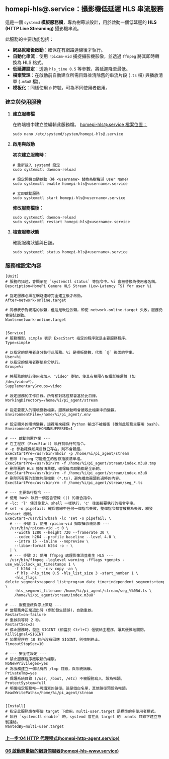 <!-- markdownlint-disable -->

## homepi-hls@.service：攝影機低延遲 HLS 串流服務

這是一個 `systemd` **模板服務檔**，專為樹莓派設計，用於啟動一個低延遲的 **HLS (HTTP Live Streaming)** 攝影機串流。

此服務的主要功能包括：

- **網路就緒後啟動**：確保在有網路連線後才執行。
- **自動化串流**：使用 `rpicam-vid` 捕捉攝影機影像，並透過 `ffmpeg` 將其即時轉換為 HLS 格式。
- **低延遲設定**：透過 `hls_time 0.5` 等參數，將延遲降至最低。
- **檔案管理**：在啟動前自動建立所需目錄並清除舊的串流片段 (`.ts` 檔) 與播放清單 (`.m3u8` 檔)。
- **模板化**：同樣使用 `@` 符號，可為不同使用者啟用。

### 建立與使用服務

1.  **建立服務檔**

    在終端機中建立並編輯此服務檔。
    [homepi-hls@.service 檔案位置：](./systemd檔案/homepi-hls@.service)

    ```
    sudo nano /etc/systemd/system/homepi-hls@.service
    ```

2.  **啟用與啟動**

    **初次建立服務時：**

    ```
    # 重新載入 systemd 設定
    sudo systemctl daemon-reload

    # 設定開機自動啟動（將 <username> 替換為樹梅派 User Name）
    sudo systemctl enable homepi-hls@<username>.service

    # 立即啟動服務
    sudo systemctl start homepi-hls@<username>.service
    ```

    **修改服務檔後：**

    ```
    sudo systemctl daemon-reload
    sudo systemctl restart homepi-hls@<username>.service
    ```

3.  **檢查服務狀態**

    確認服務狀態與日誌。

    ```
    sudo systemctl status homepi-hls@<username>.service
    ```

### 服務檔設定內容

```int
[Unit]
# 服務的描述，會顯示在 `systemctl status` 等指令中。%i 會被替換為使用者名稱。
Description=HomePi Camera HLS Stream (Low-Latency TS) for user %i

# 指定服務必須在網路連線完全建立後才啟動。
After=network-online.target

# 同樣表示對網路的依賴，但這是軟性依賴，即使 network-online.target 失敗，服務仍會嘗試啟動。
Wants=network-online.target


[Service]
# 服務類型。simple 表示 ExecStart 指定的程序就是主要服務程序。
Type=simple

# 以指定的使用者身分執行此服務。%i 是模板變數，代表 `@` 後面的字串。
User=%i
# 以指定的使用者群組身分執行。
Group=%i

# 將服務的執行使用者加入 'video' 群組，使其有權限存取攝影機硬體 (如 /dev/video*）。
SupplementaryGroups=video

# 設定服務的工作目錄。所有相對路徑都會基於此目錄。
WorkingDirectory=/home/%i/pi_agent/stream

# 指定要載入的環境變數檔案。服務啟動時會讀取此檔案中的變數。
EnvironmentFile=/home/%i/pi_agent/.env

# 設定額外的環境變數，這裡用來確保 Python 輸出不被緩衝 (雖然此服務主要用 bash)。
Environment=PYTHONUNBUFFERED=1

# --- 啟動前置作業 ---
# 在主程序 (ExecStart) 執行前執行的指令。
# -p 參數確保如果目錄已存在，則不會報錯。
ExecStartPre=/usr/bin/mkdir -p /home/%i/pi_agent/stream
# 刪除 ffmpeg 可能產生的暫存播放清單檔。
ExecStartPre=/usr/bin/rm -f /home/%i/pi_agent/stream/index.m3u8.tmp
# 刪除舊的 HLS 播放清單檔，確保每次啟動都是全新的。
ExecStartPre=/usr/bin/rm -f /home/%i/pi_agent/stream/index.m3u8
# 刪除所有舊的影像片段檔案 (*.ts)，避免播放器讀到過時的內容。
ExecStartPre=/usr/bin/rm -f /home/%i/pi_agent/stream/seg_*.ts

# --- 主要執行指令 ---
# 使用 bash 執行一個包含管線 (|) 的複合指令。
# -lc: 'l' 使其像登入 shell 一樣執行，'c' 後面接要執行的指令字串。
# set -o pipefail: 確保管線中任何一個指令失敗，整個指令都會被視為失敗，觸發 Restart 機制。
ExecStart=/usr/bin/bash -lc 'set -o pipefail; \
  # --- 步驟 1: 使用 rpicam-vid 擷取攝影機影像 ---
  /usr/bin/rpicam-vid -t 0 \
    --width 1280 --height 720 --framerate 30 \
    --codec h264 --profile baseline --level 4.0 \
    --intra 15 --inline --nopreview \
    --libav-format h264 -o - \
  | \
  # --- 步驟 2: 使用 ffmpeg 處理影像流並產生 HLS ---
  /usr/bin/ffmpeg -loglevel warning -fflags +genpts -use_wallclock_as_timestamps 1 \
    -f h264 -i - -c:v copy -an \
    -f hls -hls_time 0.5 -hls_list_size 3 -start_number 1 \
    -hls_flags delete_segments+append_list+program_date_time+independent_segments+temp_file \
    -hls_segment_filename /home/%i/pi_agent/stream/seg_%%05d.ts \
    /home/%i/pi_agent/stream/index.m3u8'

# --- 服務重啟與停止策略 ---
# 當服務非正常退出時 (例如發生錯誤)，自動重啟。
Restart=on-failure
# 重啟前等待 2 秒。
RestartSec=2s
# 停止服務時，發送 SIGINT (相當於 Ctrl+C) 信號給主程序，讓其優雅地關閉。
KillSignal=SIGINT
# 如果程序在 10 秒內沒有回應 SIGINT，則強制終止。
TimeoutStopSec=10

# --- 安全性設定 ---
# 禁止服務程序獲取新的權限。
NoNewPrivileges=yes
# 為服務建立一個私有的 /tmp 目錄，與系統隔離。
PrivateTmp=yes
# 保護系統目錄 (/usr, /boot, /etc) 不被服務寫入，設為唯讀。
ProtectSystem=full
# 明確指定服務唯一可讀寫的路徑。這是個白名單，其他路徑預設為唯讀。
ReadWritePaths=/home/%i/pi_agent/stream


[Install]
# 指定此服務應在哪個 target 下啟用。multi-user.target 是標準的多使用者模式。
# 執行 `systemctl enable` 時，systemd 會在此 target 的 .wants 目錄下建立符號連結。
WantedBy=multi-user.target
```

#### [上一步:04 HTTP 代理程式(homepi-http-agent.service)](<04HTTP代理程式(homepi-http-agent.service).md>)

#### [06 啟動輕量級的網頁伺服器(homepi-hls-www.service)](<06啟動輕量級的網頁伺服器(homepi-hls-www.service).md>)
